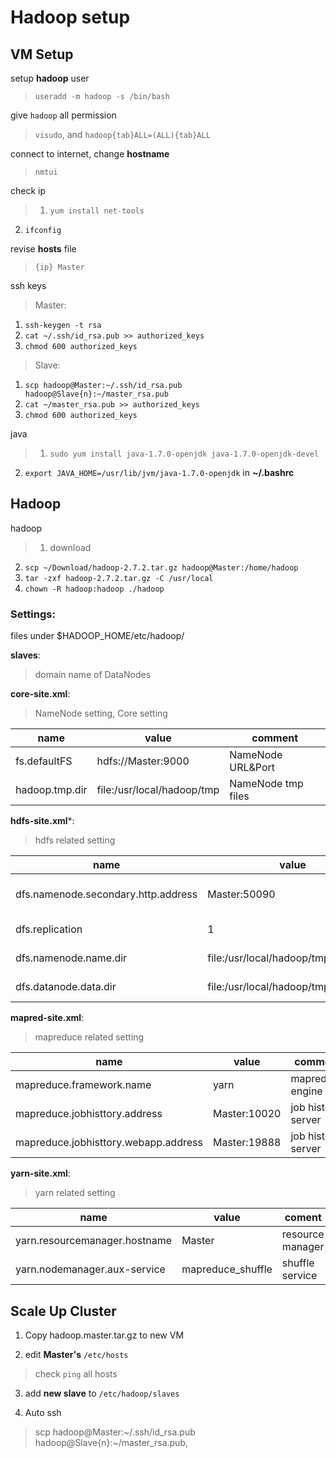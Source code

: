 # Hadoop setup

## VM Setup

setup **hadoop** user
> `useradd -m hadoop -s /bin/bash`

give `hadoop` all permission
> `visudo`, and `hadoop{tab}ALL=(ALL){tab}ALL`

connect to internet, change **hostname**
> `nmtui`

check ip
> 1. `yum install net-tools`
2. `ifconfig`

revise **hosts** file
> `{ip} Master`

ssh keys
> Master:
1. `ssh-keygen -t rsa`
2. `cat ~/.ssh/id_rsa.pub >> authorized_keys`
3. `chmod 600 authorized_keys`

>Slave:
1. `scp hadoop@Master:~/.ssh/id_rsa.pub hadoop@Slave{n}:~/master_rsa.pub`
2. `cat ~/master_rsa.pub >> authorized_keys`
3. `chmod 600 authorized_keys`

java
>1. `sudo yum install java-1.7.0-openjdk java-1.7.0-openjdk-devel`
2. `export JAVA_HOME=/usr/lib/jvm/java-1.7.0-openjdk` in **~/.bashrc**


## Hadoop

hadoop
>1. download
2. `scp ~/Download/hadoop-2.7.2.tar.gz hadoop@Master:/home/hadoop`
3. `tar -zxf hadoop-2.7.2.tar.gz -C /usr/local`
4. `chown -R hadoop:hadoop ./hadoop`
### Settings:

files under $HADOOP_HOME/etc/hadoop/

**slaves**:
> domain name of DataNodes

**core-site.xml**:
> NameNode setting, Core setting

| name | value | comment |
| ---- | ----- | ------- |
| fs.defaultFS | hdfs://Master:9000 | NameNode URL&Port |
| hadoop.tmp.dir | file:/usr/local/hadoop/tmp | NameNode tmp files |

**hdfs-site.xml***:
> hdfs related setting

| name | value | comment |
| ---- | ---- | ------ |
| dfs.namenode.secondary.http.address | Master:50090 | Secondary NameNode URL&Port|
| dfs.replication | 1 | How many copies |
| dfs.namenode.name.dir | file:/usr/local/hadoop/tmp/dfs/name | namenode file |
| dfs.datanode.data.dir | file:/usr/local/hadoop/tmp/dfs/data | datanode file |

**mapred-site.xml**:
> mapreduce related setting

| name | value | comment |
| ---- | ----- | ------ |
| mapreduce.framework.name | yarn | mapreduce engine |
| mapreduce.jobhisttory.address | Master:10020 | job history server|
| mapreduce.jobhisttory.webapp.address | Master:19888 | job history server |

**yarn-site.xml**:
> yarn related setting

| name | value | coment |
| ---- | ----- | ------ |
| yarn.resourcemanager.hostname | Master | resource manager |
| yarn.nodemanager.aux-service | mapreduce_shuffle | shuffle service |

## Scale Up Cluster

1. Copy hadoop.master.tar.gz to new VM

2. edit **Master's** `/etc/hosts`
> check `ping` all hosts

3. add **new slave** to `/etc/hadoop/slaves`

4. Auto ssh
> scp hadoop@Master:~/.ssh/id_rsa.pub hadoop@Slave{n}:~/master_rsa.pub,
